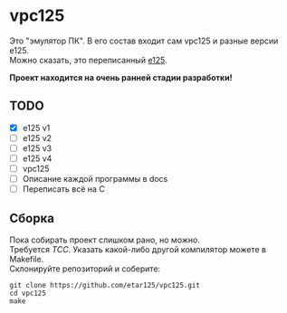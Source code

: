 # vpc125
Это "эмулятор ПК". В его состав входит сам vpc125 и разные версии e125.  
Можно сказать, это переписанный [e125](https://github.com/etar125/e125).  

**Проект находится на очень ранней стадии разработки!**  

## TODO
- [x] e125 v1
- [ ] e125 v2
- [ ] e125 v3
- [ ] e125 v4
- [ ] vpc125
- [ ] Описание каждой программы в docs
- [ ] Переписать всё на C

## Сборка
Пока собирать проект слишком рано, но можно.  
Требуется *TCC*. Указать какой-либо другой компилятор можете в Makefile.  
Склонируйте репозиторий и соберите:
```
git clone https://github.com/etar125/vpc125.git
cd vpc125
make
```
